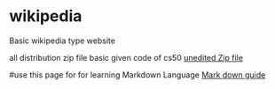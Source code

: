 # wikipedia
Basic wikipedia type website



all distribution zip file
basic given code of cs50 [unedited Zip file](https://cdn.cs50.net/web/2020/spring/projects/1/wiki.zip)

#use this page for 
for learning Markdown Language [Mark down guide ](https://docs.github.com/en/get-started/writing-on-github/getting-started-with-writing-and-formatting-on-github/basic-writing-and-formatting-syntax)


